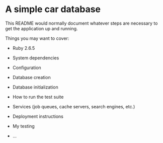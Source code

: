 # A simple car database

This README would normally document whatever steps are necessary to get the
application up and running.

Things you may want to cover:

- Ruby 2.6.5 

- System dependencies

- Configuration

- Database creation

- Database initialization

- How to run the test suite

- Services (job queues, cache servers, search engines, etc.)

- Deployment instructions

- My testing

- ...
